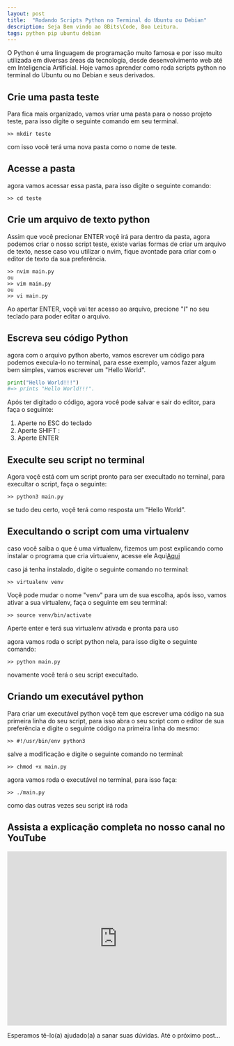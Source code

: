 ```yaml
---
layout: post
title:  "Rodando Scripts Python no Terminal do Ubuntu ou Debian"
description: Seja Bem vindo ao 8Bits\Code, Boa Leitura.
tags: python pip ubuntu debian
---
```


O Python é uma linguagem de programação muito famosa e por isso muito utilizada em diversas áreas da tecnologia, desde desenvolvimento web até em Inteligencia Artificial.
Hoje vamos aprender como roda scripts python no terminal do Ubuntu ou no Debian e seus derivados.

## Crie uma pasta teste
Para fica mais organizado, vamos vriar uma pasta para o nosso projeto teste, para isso digite o seguinte comando em seu terminal.

```
>> mkdir teste
```
com isso você terá uma nova pasta como o nome de teste.

## Acesse a pasta
agora vamos acessar essa pasta, para isso digite o seguinte comando:
```
>> cd teste
```
## Crie um arquivo de texto python
Assim que você precionar ENTER voçê irá para dentro da pasta, agora podemos criar o nosso script teste, existe varias formas de criar um arquivo de texto, nesse caso vou utilizar o nvim, fique avontade para criar com o editor de texto da sua preferência.
```
>> nvim main.py
ou
>> vim main.py
ou
>> vi main.py  
```
Ao apertar ENTER, voçê vai ter acesso ao arquivo, precione "I" no seu teclado para poder editar o arquivo.

## Escreva seu código Python
agora com o arquivo python aberto, vamos escrever um código para podemos execula-lo no terminal, para esse exemplo, vamos fazer algum bem simples, vamos escrever um "Hello World".

```python
print("Hello World!!!")
#=> prints "Hello World!!!".
```
Após ter digitado o código, agora você pode salvar e sair do editor, para faça o seguinte:
1. Aperte no ESC do teclado
2. Aperte SHIFT  :
3. Aperte ENTER

## Execulte seu script no terminal
Agora voçê está com um script pronto para ser execultado no terninal, para execultar o script, faça o seguinte:

```
>> python3 main.py
```
se tudo deu certo, voçê terá como resposta um "Hello World".

## Execultando o script com uma virtualenv
caso você saiba o que é uma virtualenv, fizemos um post explicando como instalar o programa que cria virtuaienv, acesse ele Aqui<a href="https://8bits-code.github.io/2021/02/17/Criando-Uma-Virtualenv-no-Ubuntu.html" target="_blank">Aqui</a>

caso já tenha instalado, digite o seguinte comando no terminal:
```
>> virtualenv venv
```
Voçê pode mudar o nome "venv" para um de sua escolha, após isso, vamos ativar a sua virtualenv, faça o seguinte em seu terminal:
```
>> source venv/bin/activate
```
Aperte enter e terá sua virtualenv ativada e pronta para uso

agora vamos roda o script python nela, para isso digite o seguinte comando:
```
>> python main.py
```
novamente você terá o seu script execultado.

## Criando um executável python
Para criar um executável python voçê tem que escrever uma código na sua primeira linha do seu script, para isso abra o seu script com o editor de sua preferência e digite o seguinte código na primeira linha do mesmo:
```
>> #!/usr/bin/env python3
```
salve a modificação e digite o seguinte comando no terminal:
```
>> chmod +x main.py
``` 

agora vamos roda o executável no terminal, para isso faça:
```
>> ./main.py
```
como das outras vezes seu script irá roda


## Assista a explicação completa no nosso canal no YouTube

<div class="embad">

<iframe width="100%" height="400" src="https://www.youtube.com/embed/CGf-l0ElRFM" frameborder="0" allow="accelerometer; autoplay; clipboard-write; encrypted-media; gyroscope; picture-in-picture" allowfullscreen></iframe>

</div>


Esperamos tê-lo(a) ajudado(a) a sanar suas dúvidas.
Até o próximo post...
